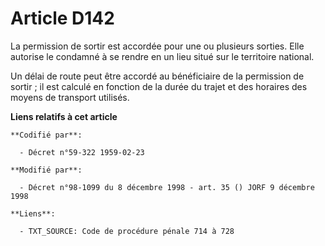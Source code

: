 # Article D142

La permission de sortir est accordée pour une ou plusieurs sorties. Elle autorise le condamné à se rendre en un lieu situé
sur le territoire national.

Un délai de route peut être accordé au bénéficiaire de la permission de sortir ; il est calculé en fonction de la durée du
trajet et des horaires des moyens de transport utilisés.

**Liens relatifs à cet article**

	**Codifié par**:

	  - Décret n°59-322 1959-02-23

	**Modifié par**:

	  - Décret n°98-1099 du 8 décembre 1998 - art. 35 () JORF 9 décembre 1998

	**Liens**:

	  - TXT_SOURCE: Code de procédure pénale 714 à 728
